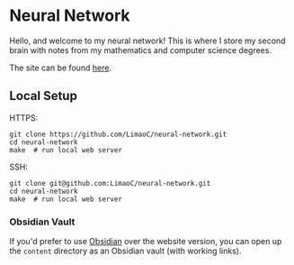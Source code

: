 # Neural Network

Hello, and welcome to my neural network! This is where I store my second brain with notes from my mathematics and computer science degrees.

The site can be found [here](https://neuralnetwork.limaochang.dev/).

## Local Setup

HTTPS:

```
git clone https://github.com/LimaoC/neural-network.git
cd neural-network
make  # run local web server
```

SSH:
```
git clone git@github.com:LimaoC/neural-network.git
cd neural-network
make  # run local web server
```

### Obsidian Vault

If you'd prefer to use [Obsidian](https://obsidian.md/) over the website version, you can open up the `content` directory as an Obsidian vault (with working links).

